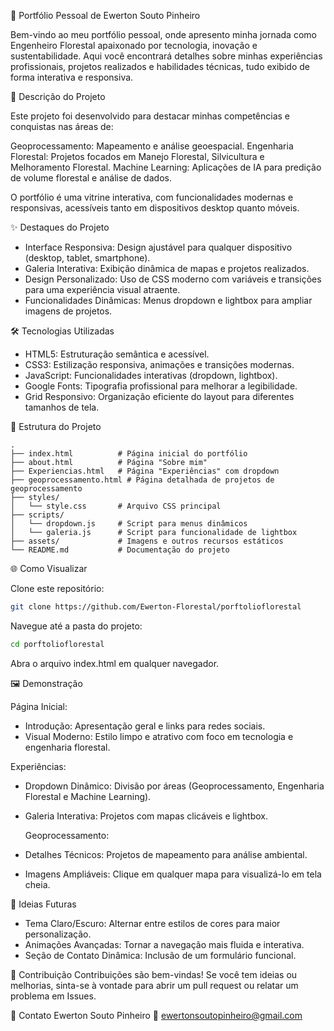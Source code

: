 🌳 Portfólio Pessoal de Ewerton Souto Pinheiro

Bem-vindo ao meu portfólio pessoal, onde apresento minha jornada como Engenheiro Florestal apaixonado por tecnologia, inovação e sustentabilidade. 
Aqui você encontrará detalhes sobre minhas experiências profissionais, projetos realizados e habilidades técnicas, tudo exibido de forma interativa e responsiva.

📜 Descrição do Projeto

Este projeto foi desenvolvido para destacar minhas competências e conquistas nas áreas de:

Geoprocessamento: Mapeamento e análise geoespacial.
Engenharia Florestal: Projetos focados em Manejo Florestal, Silvicultura e Melhoramento Florestal.
Machine Learning: Aplicações de IA para predição de volume florestal e análise de dados.

O portfólio é uma vitrine interativa, com funcionalidades modernas e responsivas, acessíveis tanto em dispositivos desktop quanto móveis.

✨ Destaques do Projeto

- Interface Responsiva: Design ajustável para qualquer dispositivo (desktop, tablet, smartphone).
- Galeria Interativa: Exibição dinâmica de mapas e projetos realizados.
- Design Personalizado: Uso de CSS moderno com variáveis e transições para uma experiência visual atraente.
- Funcionalidades Dinâmicas: Menus dropdown e lightbox para ampliar imagens de projetos.

🛠️ Tecnologias Utilizadas

- HTML5: Estruturação semântica e acessível.
- CSS3: Estilização responsiva, animações e transições modernas.
- JavaScript: Funcionalidades interativas (dropdown, lightbox).
- Google Fonts: Tipografia profissional para melhorar a legibilidade.
- Grid Responsivo: Organização eficiente do layout para diferentes tamanhos de tela.

📂 Estrutura do Projeto

```plaintext
.
├── index.html          # Página inicial do portfólio
├── about.html          # Página "Sobre mim"
├── Experiencias.html   # Página "Experiências" com dropdown
├── geoprocessamento.html # Página detalhada de projetos de geoprocessamento
├── styles/
│   └── style.css       # Arquivo CSS principal
├── scripts/
│   └── dropdown.js     # Script para menus dinâmicos
│   └── galeria.js      # Script para funcionalidade de lightbox
├── assets/             # Imagens e outros recursos estáticos
└── README.md           # Documentação do projeto
```

🌐 Como Visualizar

Clone este repositório:
  ```bash
git clone https://github.com/Ewerton-Florestal/porftolioflorestal
  ```
Navegue até a pasta do projeto:
  ```bash
cd porftolioflorestal
  ```
Abra o arquivo index.html em qualquer navegador.

🖼️ Demonstração

Página Inicial:

- Introdução: Apresentação geral e links para redes sociais.
- Visual Moderno: Estilo limpo e atrativo com foco em tecnologia e engenharia florestal.

Experiências:

- Dropdown Dinâmico: Divisão por áreas (Geoprocessamento, Engenharia Florestal e Machine Learning).
- Galeria Interativa: Projetos com mapas clicáveis e lightbox.
  
  Geoprocessamento:
- Detalhes Técnicos: Projetos de mapeamento para análise ambiental.
- Imagens Ampliáveis: Clique em qualquer mapa para visualizá-lo em tela cheia.

🎨 Ideias Futuras

- Tema Claro/Escuro: Alternar entre estilos de cores para maior personalização.
- Animações Avançadas: Tornar a navegação mais fluida e interativa.
- Seção de Contato Dinâmica: Inclusão de um formulário funcional.

🤝 Contribuição
Contribuições são bem-vindas! Se você tem ideias ou melhorias, sinta-se à vontade para abrir um pull request ou relatar um problema em Issues.

📧 Contato
Ewerton Souto Pinheiro
📧 ewertonsoutopinheiro@gmail.com

